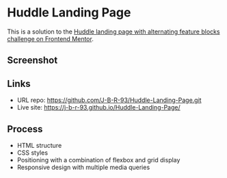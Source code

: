 # Huddle Landing Page

This is a solution to the [Huddle landing page with alternating feature blocks challenge on Frontend Mentor](https://www.frontendmentor.io/challenges/huddle-landing-page-with-alternating-feature-blocks-5ca5f5981e82137ec91a5100).

## Screenshot

## Links

- URL repo: https://github.com/J-B-R-93/Huddle-Landing-Page.git
- Live site: https://j-b-r-93.github.io/Huddle-Landing-Page/

## Process

- HTML structure
- CSS styles
- Positioning with a combination of flexbox and grid display
- Responsive design with multiple media queries
